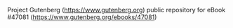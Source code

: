 Project Gutenberg (https://www.gutenberg.org) public repository for eBook #47081 (https://www.gutenberg.org/ebooks/47081)
